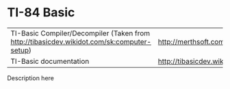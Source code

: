 TI-84 Basic
===========

|                                                                                           |                                    |
|-------------------------------------------------------------------------------------------|------------------------------------|
| TI-Basic Compiler/Decompiler (Taken from http://tibasicdev.wikidot.com/sk:computer-setup) | http://merthsoft.com/Tokens.zip    |
| TI-Basic documentation                                                                    | http://tibasicdev.wikidot.com/home |

Description here